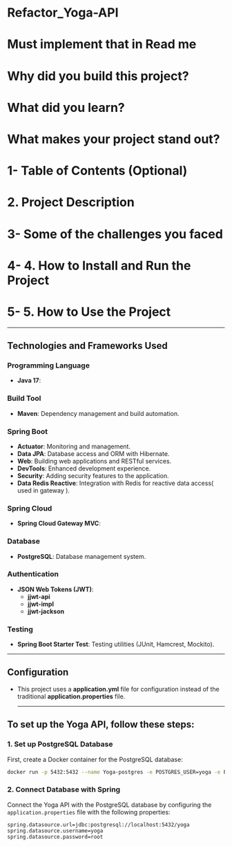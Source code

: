 # Refactor_Yoga-API

# Must implement that in Read me
# Why did you build this project?
# What did you learn?
# What makes your project stand out?
# 1- Table of Contents (Optional)
# 2. Project Description
# 3- Some of the challenges you faced
# 4- 4. How to Install and Run the Project
# 5- 5. How to Use the Project
------------------------------------------------------------------------------------------------------
 ## Technologies and Frameworks Used

### Programming Language
- **Java 17**: 

### Build Tool
- **Maven**: Dependency management and build automation.
 

### Spring Boot
- **Actuator**: Monitoring and management.
- **Data JPA**: Database access and ORM with Hibernate.
- **Web**: Building web applications and RESTful services.
- **DevTools**: Enhanced development experience.
- **Security**: Adding security features to the application.
- **Data Redis Reactive**: Integration with Redis for reactive data access( used in gateway ).

### Spring Cloud
- **Spring Cloud Gateway MVC**:

### Database
- **PostgreSQL**: Database management system.

### Authentication
- **JSON Web Tokens (JWT)**:
  - **jjwt-api**
  - **jjwt-impl**
  - **jjwt-jackson**

### Testing
- **Spring Boot Starter Test**: Testing utilities (JUnit, Hamcrest, Mockito).

-----------------------------------------------------------------------------------------------------------------------------------------------------------------------
## Configuration
- This project uses a **application.yml** file for configuration instead of the traditional **application.properties** file.

  --------------------------------------------------------------------------------------------------------------------------------------------------------------------
  


## To set up the Yoga API, follow these steps:

### 1. Set up PostgreSQL Database

First, create a Docker container for the PostgreSQL database:

```bash
docker run -p 5432:5432 --name Yoga-postgres -e POSTGRES_USER=yoga -e POSTGRES_PASSWORD=root -e POSTGRES_DB=yoga -d postgres
```


### 2. Connect Database with Spring

Connect the Yoga API with the PostgreSQL database by configuring the `application.properties` file with the following properties:

```properties
spring.datasource.url=jdbc:postgresql://localhost:5432/yoga
spring.datasource.username=yoga
spring.datasource.password=root
```
